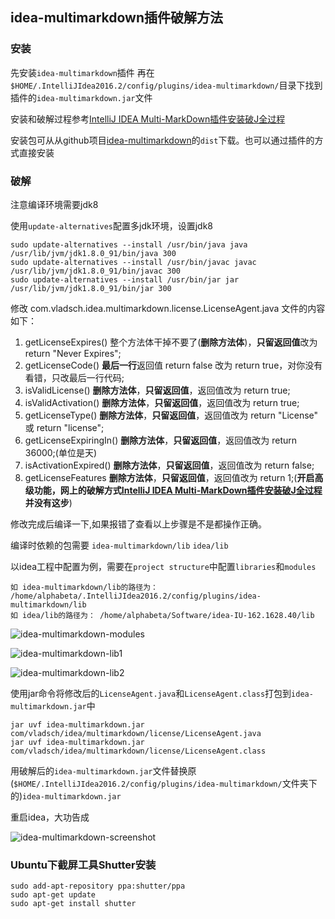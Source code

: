 ## idea-multimarkdown插件破解方法

### 安装

先安装`idea-multimarkdown`插件
再在`$HOME/.IntelliJIdea2016.2/config/plugins/idea-multimarkdown/`目录下找到插件的`idea-multimarkdown.jar`文件

安装和破解过程参考[IntelliJ IDEA Multi-MarkDown插件安装破J全过程][idea-multimarkdown]

安装包可从从github项目[idea-multimarkdown][idea-multimarkdown-github]的`dist`下载。也可以通过插件的方式直接安装

### 破解

注意编译环境需要jdk8

使用`update-alternatives`配置多jdk环境，设置jdk8
```
sudo update-alternatives --install /usr/bin/java java /usr/lib/jvm/jdk1.8.0_91/bin/java 300
sudo update-alternatives --install /usr/bin/javac javac /usr/lib/jvm/jdk1.8.0_91/bin/javac 300
sudo update-alternatives --install /usr/bin/jar jar /usr/lib/jvm/jdk1.8.0_91/bin/jar 300
```

修改 com.vladsch.idea.multimarkdown.license.LicenseAgent.java 文件的内容如下：

1. getLicenseExpires() 整个方法体干掉不要了(**删除方法体**)，**只留返回值**改为 return "Never Expires";
2. getLicenseCode() **最后一行**返回值 return false 改为 return true，对你没有看错，只改最后一行代码;
3. isValidLicense() **删除方法体**，**只留返回值**，返回值改为 return true;
4. isValidActivation() **删除方法体**，**只留返回值**，返回值改为 return true;
5. getLicenseType() **删除方法体**，**只留返回值**，返回值改为 return "License" 或 return "license";
6. getLicenseExpiringIn() **删除方法体**，**只留返回值**，返回值改为 return 36000;(单位是天)
7. isActivationExpired() **删除方法体**，**只留返回值**，返回值改为 return false;
8. getLicenseFeatures **删除方法体**，**只留返回值**，返回值改为 return 1;(**开启高级功能，网上的破解方式[IntelliJ IDEA Multi-MarkDown插件安装破J全过程][idea-multimarkdown]并没有这步**)

修改完成后编译一下,如果报错了查看以上步骤是不是都操作正确。

编译时依赖的包需要
`idea-multimarkdown/lib`
`idea/lib`

以idea工程中配置为例，需要在`project structure`中配置`libraries`和`modules`

```
如 idea-multimarkdown/lib的路径为： /home/alphabeta/.IntelliJIdea2016.2/config/plugins/idea-multimarkdown/lib
如 idea/lib的路径为： /home/alphabeta/Software/idea-IU-162.1628.40/lib
```
![idea-multimarkdown-modules][idea-multimarkdown-modules]

![idea-multimarkdown-lib1][idea-multimarkdown-lib1]

![idea-multimarkdown-lib2][idea-multimarkdown-lib2]

使用jar命令将修改后的`LicenseAgent.java`和`LicenseAgent.class`打包到`idea-multimarkdown.jar`中

```
jar uvf idea-multimarkdown.jar com/vladsch/idea/multimarkdown/license/LicenseAgent.java
jar uvf idea-multimarkdown.jar com/vladsch/idea/multimarkdown/license/LicenseAgent.class
```

用破解后的`idea-multimarkdown.jar`文件替换原(`$HOME/.IntelliJIdea2016.2/config/plugins/idea-multimarkdown/`文件夹下的)`idea-multimarkdown.jar`

重启idea，大功告成

![idea-multimarkdown-screenshot][idea-multimarkdown-screenshot]


### Ubuntu下截屏工具Shutter安装
```
sudo add-apt-repository ppa:shutter/ppa
sudo apt-get update
sudo apt-get install shutter
```

[idea-multimarkdown]: http://www.jianshu.com/p/a0550f81cbd1
[idea-multimarkdown-github]: https://github.com/vsch/idea-multimarkdown
[idea-multimarkdown-screenshot]: http://ok2471oek.bkt.clouddn.com/dqmmpb/blog/2017-02-17/idea-multimarkdown.png
[idea-multimarkdown-modules]: http://ok2471oek.bkt.clouddn.com/dqmmpb/blog/2017-01-20/idea-multimarkdown-modules.png
[idea-multimarkdown-lib1]: http://ok2471oek.bkt.clouddn.com/dqmmpb/blog/2017-01-20/idea-multimarkdown-lib1.png
[idea-multimarkdown-lib2]: http://ok2471oek.bkt.clouddn.com/dqmmpb/blog/2017-01-20/idea-multimarkdown-lib2.png
